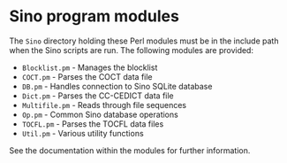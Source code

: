 # Sino program modules

The `Sino` directory holding these Perl modules must be in the include path when the Sino scripts are run.  The following modules are provided:

- `Blocklist.pm` - Manages the blocklist
- `COCT.pm` - Parses the COCT data file
- `DB.pm` - Handles connection to Sino SQLite database
- `Dict.pm` - Parses the CC-CEDICT data file
- `Multifile.pm` - Reads through file sequences
- `Op.pm` - Common Sino database operations
- `TOCFL.pm` - Parses the TOCFL data files
- `Util.pm` - Various utility functions

See the documentation within the modules for further information.
